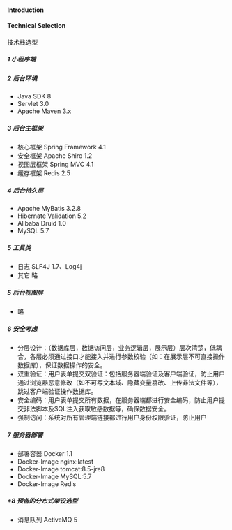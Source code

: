 #### Introduction


#### Technical Selection

技术栈选型

##### 1 小程序端

##### 2 后台环境

- Java SDK 8
- Servlet 3.0
- Apache Maven 3.x

##### 3 后台主框架 

- 核心框架 Spring Framework 4.1
- 安全框架 Apache Shiro 1.2
- 视图层框架 Spring MVC 4.1
- 缓存框架 Redis 2.5

##### 4 后台持久层

- Apache MyBatis 3.2.8
- Hibernate Validation 5.2
- Alibaba Druid 1.0
- MySQL 5.7

##### 5 工具类

- 日志 SLF4J 1.7、Log4j
- 其它 略

##### 5 后台视图层

- 略

##### 6 安全考虑

- 分层设计：（数据库层，数据访问层，业务逻辑层，展示层）层次清楚，低耦合，各层必须通过接口才能接入并进行参数校验（如：在展示层不可直接操作数据库），保证数据操作的安全。
- 双重验证：用户表单提交双验证：包括服务器端验证及客户端验证，防止用户通过浏览器恶意修改（如不可写文本域、隐藏变量篡改、上传非法文件等），跳过客户端验证操作数据库。
- 安全编码：用户表单提交所有数据，在服务器端都进行安全编码，防止用户提交非法脚本及SQL注入获取敏感数据等，确保数据安全。
- 强制访问：系统对所有管理端链接都进行用户身份权限验证，防止用户

##### 7 服务器部署

- 部署容器 Docker 1.1
- Docker-Image nginx:latest
- Docker-Image tomcat:8.5-jre8
- Docker-Image MySQL:5.7
- Docker-Image Redis 

##### *8 预备的分布式架设选型

- 消息队列 ActiveMQ 5

